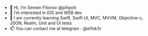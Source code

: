 - 👋 Hi, I’m Semen Filonov @pihpoh 
- 👀 I’m interested in IOS and WEB dev
- 🌱 I am currently learning Swift, Swift UI, MVC, MVVM, Objective-c, JSON, Realm, Unit and UI tests
- 📫 You can contact me at telegram : @el1nk3r

<!---
pihpoh/pihpoh is a ✨ special ✨ repository because its `README.md` (this file) appears on your GitHub profile.
You can click the Preview link to take a look at your changes.
--->
